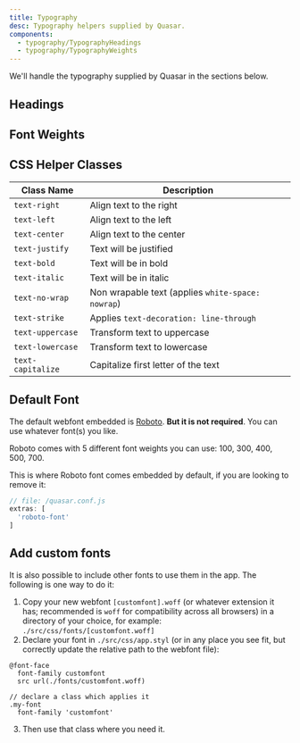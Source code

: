 ```yaml
---
title: Typography
desc: Typography helpers supplied by Quasar.
components:
  - typography/TypographyHeadings
  - typography/TypographyWeights
---
```

We'll handle the typography supplied by Quasar in the sections below.

## Headings
<typography-headings />

## Font Weights
<typography-weights />

## CSS Helper Classes
| Class Name | Description |
| --- | --- |
| `text-right` | Align text to the right |
| `text-left` | Align text to the left |
| `text-center` | Align text to the center |
| `text-justify` | Text will be justified |
| `text-bold` | Text will be in bold |
| `text-italic` | Text will be in italic |
| `text-no-wrap` | Non wrapable text (applies `white-space: nowrap`) |
| `text-strike` | Applies `text-decoration: line-through` |
| `text-uppercase` | Transform text to uppercase |
| `text-lowercase` | Transform text to lowercase |
| `text-capitalize` | Capitalize first letter of the text |

## Default Font
The default webfont embedded is [Roboto](https://fonts.google.com/specimen/Roboto). **But it is not required**. You can use whatever font(s) you like.

Roboto comes with 5 different font weights you can use: 100, 300, 400, 500, 700.

This is where Roboto font comes embedded by default, if you are looking to remove it:

```js
// file: /quasar.conf.js
extras: [
  'roboto-font'
]
```

## Add custom fonts
It is also possible to include other fonts to use them in the app. The following is one way to do it:

1. Copy your new webfont `[customfont].woff` (or whatever extension it has; recommended is `woff` for compatibility across all browsers) in a directory of your choice, for example: `./src/css/fonts/[customfont.woff]`
2. Declare your font in `./src/css/app.styl` (or in any place you see fit, but correctly update the relative path to the webfont file):
```stylus
@font-face
  font-family customfont
  src url(./fonts/customfont.woff)

// declare a class which applies it
.my-font
  font-family 'customfont'
```
3. Then use that class where you need it.
